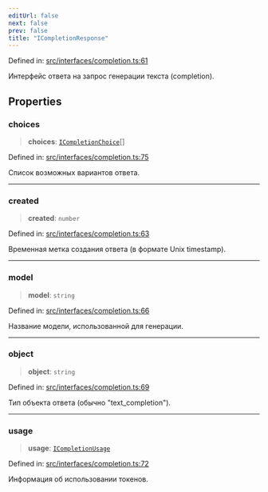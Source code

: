 ```yaml
---
editUrl: false
next: false
prev: false
title: "ICompletionResponse"
---
```


Defined in: [src/interfaces/completion.ts:61](https://github.com/zloishavrin/gigachat-node/blob/00f69f54b611e99780e23bb11a57a69884ae0dc5/src/interfaces/completion.ts#L61)

Интерфейс ответа на запрос генерации текста (completion).

## Properties

### choices

> **choices**: [`ICompletionChoice`](/gigachat-node/api/interfaces/completion/interfaces/icompletionchoice/)[]

Defined in: [src/interfaces/completion.ts:75](https://github.com/zloishavrin/gigachat-node/blob/00f69f54b611e99780e23bb11a57a69884ae0dc5/src/interfaces/completion.ts#L75)

Список возможных вариантов ответа.

***

### created

> **created**: `number`

Defined in: [src/interfaces/completion.ts:63](https://github.com/zloishavrin/gigachat-node/blob/00f69f54b611e99780e23bb11a57a69884ae0dc5/src/interfaces/completion.ts#L63)

Временная метка создания ответа (в формате Unix timestamp).

***

### model

> **model**: `string`

Defined in: [src/interfaces/completion.ts:66](https://github.com/zloishavrin/gigachat-node/blob/00f69f54b611e99780e23bb11a57a69884ae0dc5/src/interfaces/completion.ts#L66)

Название модели, использованной для генерации.

***

### object

> **object**: `string`

Defined in: [src/interfaces/completion.ts:69](https://github.com/zloishavrin/gigachat-node/blob/00f69f54b611e99780e23bb11a57a69884ae0dc5/src/interfaces/completion.ts#L69)

Тип объекта ответа (обычно "text_completion").

***

### usage

> **usage**: [`ICompletionUsage`](/gigachat-node/api/interfaces/completion/interfaces/icompletionusage/)

Defined in: [src/interfaces/completion.ts:72](https://github.com/zloishavrin/gigachat-node/blob/00f69f54b611e99780e23bb11a57a69884ae0dc5/src/interfaces/completion.ts#L72)

Информация об использовании токенов.

